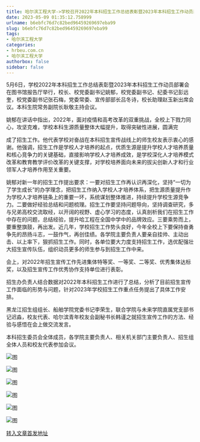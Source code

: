 ```yaml
---
title: 哈尔滨工程大学->学校召开2022年本科招生工作总结表彰暨2023年本科招生工作动员部署会 | hrbeu.com.cn
date: 2023-05-09 01:35:12.758999
urlname: b6ebfc76d7c82bed96459269697eba99
slug: b6ebfc76d7c82bed96459269697eba99
tags: 
- 哈尔滨工程大学
categories:
- hrbeu.com.cn
- 哈尔滨工程大学
authorbox: false
sidebar: false
---
```

5月6日，学校2022年本科招生工作总结表彰暨2023年本科招生工作动员部署会在图书馆报告厅举行，校长、校党委副书记姚郁，校党委副书记、纪委书记彭远奎，校党委副书记张石梅，党委常委、宣传部部长吕冬诗，校长助理赵玉新出席会议。本科生院常务副院长耿敬主持会议。

姚郁在讲话中指出，2022年，面对疫情和高考改革的双重挑战，全校上下戮力同心，攻坚克难，学校本科生源质量整体大幅提升，取得突破性进展，圆满完
<!--more-->
成了招生工作。他代表学校对奋战在本科招生宣传战线上的师生校友表示衷心的感谢。他强调，招生工作是学校人才培养的起点，优质生源是提升学校人才培养质量和核心竞争力的关键基础，直接影响学校人才培养成效，是学校深化人才培养模式改革和教育教学评价改革的关键支撑，对学校培养面向未来的拔尖创新人才和行业领军人才培养作用至关重要。

姚郁对新一年的招生工作提出要求：一要对招生工作再认识再深化，坚持“一切为了学生成长”的办学理念，把招生工作纳入学校人才培养体系，把生源质量提升作为学校人才培养链条上的重要一环，系统谋划整体推进，持续提升学校生源竞争力。二要做好经验总结和问题梳理。招生工作要坚持问题导向，坚持调查研究，多与兄弟高校交流取经，以开阔的视野、虚心学习的态度，认真剖析我们在招生工作中存在的问题，总结经验，提升哈工程在全国中学中的品牌效应。三要乘势而上，要重整旗鼓，再出发。近几年，学校招生工作势头良好，今年全校上下要保持奋勇争先的昂扬斗志，一鼓作气，再创佳绩。各学院主要负责人要亲自挂帅、主动出击、以上率下，狠抓招生工作。同时，各单位要大力度支持招生工作，选优配强壮大招生宣传队伍，组织动员更多的师生参与到招生工作中来。

会上，对2022年招生宣传工作先进集体特等奖、一等奖、二等奖、优秀集体达标奖，以及招生宣传工作优秀协作支持单位进行表彰。

招生办负责人结合数据对2022年本科招生工作进行了总结，分析了目前招生宣传工作面临的形势与问题，针对2023年学校招生工作重点任务提出了具体工作安排。

黑龙江招生组组长、船舶学院党委书记李荣生，联合学院与未来学院直属党支部书记迟淼，校友代表、哈尔滨青年校友会副秘书长韩谨之就招生宣传工作的方法、经验与感悟在会上做交流发言。

本科招生委员会全体成员，各学院主要负责人、相关机关部门主要负责人、招生组全体人员和校友代表参加会议。

![图](http://gongxue.cn/__local/1/7D/F6/715ACB9B09C0E9BAB17A4B2B725_C27C00F9_16998.jpg)

![图](http://gongxue.cn/__local/0/F2/0F/B56B68D3996B1D96453756BE122_0B9E6456_3D266.jpg)

![图](http://gongxue.cn/__local/5/DB/E2/6360A8B85BC11ECE3920A152C2D_0B26EE35_1663B.jpg)

![图](http://gongxue.cn/__local/B/D8/27/8A29A324022B885332102CA2D94_1D6A2DE9_153A9.jpg)

![图](http://gongxue.cn/__local/0/EA/1A/33D0437FCF5B98A8E5BBE28A773_3A273E5B_2E605.jpg)

![图](http://gongxue.cn/__local/B/43/66/39FCCAFDE1DBEEEB8FF57BC0685_74DFD862_1E025.jpg)

[转入文章首发地址](http://gongxue.cn/info/1141/75652.htm)